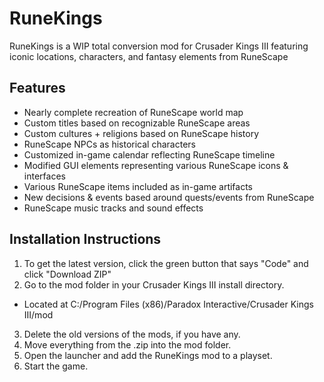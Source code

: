# RuneKings
RuneKings is a WIP total conversion mod for Crusader Kings III featuring iconic locations, characters, and fantasy elements from RuneScape

## Features

* Nearly complete recreation of RuneScape world map
* Custom titles based on recognizable RuneScape areas 
* Custom cultures + religions based on RuneScape history
* RuneScape NPCs as historical characters
* Customized in-game calendar reflecting RuneScape timeline
* Modified GUI elements representing various RuneScape icons & interfaces
* Various RuneScape items included as in-game artifacts
* New decisions & events based around quests/events from RuneScape
* RuneScape music tracks and sound effects

## Installation Instructions

1. To get the latest version, click the green button that says "Code" and click "Download ZIP"
2. Go to the mod folder in your Crusader Kings III install directory.
  * Located at C:/Program Files (x86)/Paradox Interactive/Crusader Kings III/mod
3. Delete the old versions of the mods, if you have any.
4. Move everything from the .zip into the mod folder.
5. Open the launcher and add the RuneKings mod to a playset.
6. Start the game.

